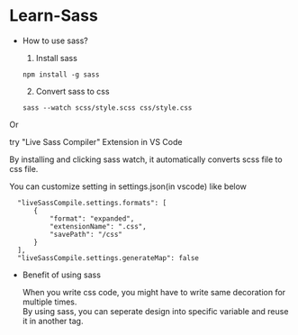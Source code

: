# Learn-Sass

* How to use sass?

  1. Install sass
  ```
  npm install -g sass
  ```

  2. Convert sass to css
  ```
  sass --watch scss/style.scss css/style.css
  ```

Or

  try "Live Sass Compiler" Extension in VS Code

  By installing and clicking sass watch, it automatically converts scss file to css file.

  You can customize setting in settings.json(in vscode) like below
  ```
    "liveSassCompile.settings.formats": [
        {
            "format": "expanded",
            "extensionName": ".css",
            "savePath": "/css"
        }
    ],
    "liveSassCompile.settings.generateMap": false
  ```

* Benefit of using sass

  When you write css code, you might have to write same decoration for multiple times.  
  By using sass, you can seperate design into specific variable and reuse it in another tag.

